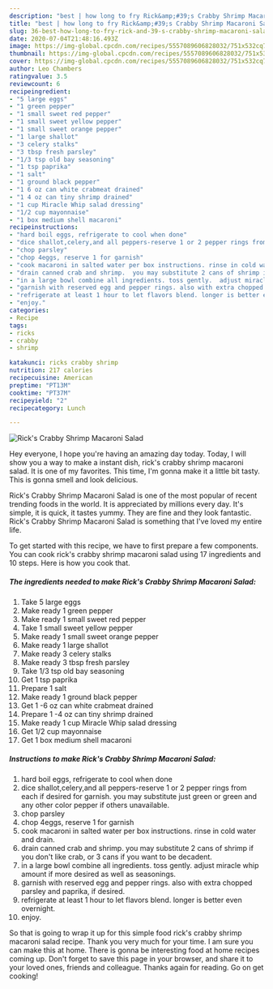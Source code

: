```yaml
---
description: "best | how long to fry Rick&amp;#39;s Crabby Shrimp Macaroni Salad"
title: "best | how long to fry Rick&amp;#39;s Crabby Shrimp Macaroni Salad"
slug: 36-best-how-long-to-fry-rick-and-39-s-crabby-shrimp-macaroni-salad
date: 2020-07-04T21:48:16.493Z
image: https://img-global.cpcdn.com/recipes/5557089606828032/751x532cq70/ricks-crabby-shrimp-macaroni-salad-recipe-main-photo.jpg
thumbnail: https://img-global.cpcdn.com/recipes/5557089606828032/751x532cq70/ricks-crabby-shrimp-macaroni-salad-recipe-main-photo.jpg
cover: https://img-global.cpcdn.com/recipes/5557089606828032/751x532cq70/ricks-crabby-shrimp-macaroni-salad-recipe-main-photo.jpg
author: Leo Chambers
ratingvalue: 3.5
reviewcount: 6
recipeingredient:
- "5 large eggs"
- "1 green pepper"
- "1 small sweet red pepper"
- "1 small sweet yellow pepper"
- "1 small sweet orange pepper"
- "1 large shallot"
- "3 celery stalks"
- "3 tbsp fresh parsley"
- "1/3 tsp old bay seasoning"
- "1 tsp paprika"
- "1 salt"
- "1 ground black pepper"
- "1 6 oz can white crabmeat drained"
- "1 4 oz can tiny shrimp drained"
- "1 cup Miracle Whip salad dressing"
- "1/2 cup mayonnaise"
- "1 box medium shell macaroni"
recipeinstructions:
- "hard boil eggs, refrigerate to cool when done"
- "dice shallot,celery,and all peppers-reserve 1 or 2 pepper rings from each if desired for garnish.  you may substitute just green or green and any other color pepper if others unavailable."
- "chop parsley"
- "chop 4eggs, reserve 1 for garnish"
- "cook macaroni in salted water per box instructions. rinse in cold water and drain."
- "drain canned crab and shrimp.  you may substitute 2 cans of shrimp if you don&#39;t like crab, or 3 cans if you want to be decadent."
- "in a large bowl combine all ingredients. toss gently.  adjust miracle whip amount if more desired as well as seasonings."
- "garnish with reserved egg and pepper rings. also with extra chopped parsley and paprika, if desired."
- "refrigerate at least 1 hour to let flavors blend. longer is better even overnight."
- "enjoy."
categories:
- Recipe
tags:
- ricks
- crabby
- shrimp

katakunci: ricks crabby shrimp 
nutrition: 217 calories
recipecuisine: American
preptime: "PT13M"
cooktime: "PT37M"
recipeyield: "2"
recipecategory: Lunch

---
```



![Rick&#39;s Crabby Shrimp Macaroni Salad](https://img-global.cpcdn.com/recipes/5557089606828032/751x532cq70/ricks-crabby-shrimp-macaroni-salad-recipe-main-photo.jpg)

Hey everyone, I hope you're having an amazing day today. Today, I will show you a way to make a instant dish, rick&#39;s crabby shrimp macaroni salad. It is one of my favorites. This time, I'm gonna make it a little bit tasty. This is gonna smell and look delicious.

Rick&#39;s Crabby Shrimp Macaroni Salad is one of the most popular of recent trending foods in the world. It is appreciated by millions every day. It's simple, it is quick, it tastes yummy. They are fine and they look fantastic. Rick&#39;s Crabby Shrimp Macaroni Salad is something that I've loved my entire life.




To get started with this recipe, we have to first prepare a few components. You can cook rick&#39;s crabby shrimp macaroni salad using 17 ingredients and 10 steps. Here is how you cook that.

<!--inarticleads1-->

##### The ingredients needed to make Rick&#39;s Crabby Shrimp Macaroni Salad:

1. Take 5 large eggs
1. Make ready 1 green pepper
1. Make ready 1 small sweet red pepper
1. Take 1 small sweet yellow pepper
1. Make ready 1 small sweet orange pepper
1. Make ready 1 large shallot
1. Make ready 3 celery stalks
1. Make ready 3 tbsp fresh parsley
1. Take 1/3 tsp old bay seasoning
1. Get 1 tsp paprika
1. Prepare 1 salt
1. Make ready 1 ground black pepper
1. Get 1 -6 oz can white crabmeat drained
1. Prepare 1 -4 oz can tiny shrimp drained
1. Make ready 1 cup Miracle Whip salad dressing
1. Get 1/2 cup mayonnaise
1. Get 1 box medium shell macaroni




<!--inarticleads2-->

##### Instructions to make Rick&#39;s Crabby Shrimp Macaroni Salad:

1. hard boil eggs, refrigerate to cool when done
1. dice shallot,celery,and all peppers-reserve 1 or 2 pepper rings from each if desired for garnish.  you may substitute just green or green and any other color pepper if others unavailable.
1. chop parsley
1. chop 4eggs, reserve 1 for garnish
1. cook macaroni in salted water per box instructions. rinse in cold water and drain.
1. drain canned crab and shrimp.  you may substitute 2 cans of shrimp if you don&#39;t like crab, or 3 cans if you want to be decadent.
1. in a large bowl combine all ingredients. toss gently.  adjust miracle whip amount if more desired as well as seasonings.
1. garnish with reserved egg and pepper rings. also with extra chopped parsley and paprika, if desired.
1. refrigerate at least 1 hour to let flavors blend. longer is better even overnight.
1. enjoy.




So that is going to wrap it up for this simple food rick&#39;s crabby shrimp macaroni salad recipe. Thank you very much for your time. I am sure you can make this at home. There is gonna be interesting food at home recipes coming up. Don't forget to save this page in your browser, and share it to your loved ones, friends and colleague. Thanks again for reading. Go on get cooking!
